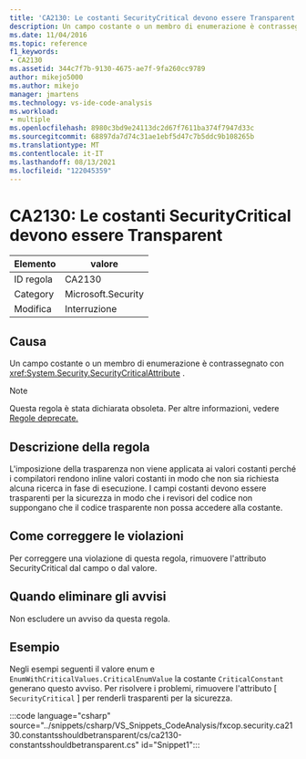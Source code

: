 ```yaml
---
title: 'CA2130: Le costanti SecurityCritical devono essere Transparent'
description: Un campo costante o un membro di enumerazione è contrassegnato con System.Security.SecurityCriticalAttribute.
ms.date: 11/04/2016
ms.topic: reference
f1_keywords:
- CA2130
ms.assetid: 344c7f7b-9130-4675-ae7f-9fa260cc9789
author: mikejo5000
ms.author: mikejo
manager: jmartens
ms.technology: vs-ide-code-analysis
ms.workload:
- multiple
ms.openlocfilehash: 8980c3bd9e24113dc2d67f7611ba374f7947d33c
ms.sourcegitcommit: 68897da7d74c31ae1ebf5d47c7b5ddc9b108265b
ms.translationtype: MT
ms.contentlocale: it-IT
ms.lasthandoff: 08/13/2021
ms.locfileid: "122045359"
---
```

# <a name="ca2130-security-critical-constants-should-be-transparent"></a>CA2130: Le costanti SecurityCritical devono essere Transparent

|Elemento|valore|
|-|-|
|ID regola|CA2130|
|Category|Microsoft.Security|
|Modifica|Interruzione|

## <a name="cause"></a>Causa
Un campo costante o un membro di enumerazione è contrassegnato con <xref:System.Security.SecurityCriticalAttribute> .

> [!NOTE]
> Questa regola è stata dichiarata obsoleta. Per altre informazioni, vedere [Regole deprecate.](fxcop-unported-deprecated-rules.md)

## <a name="rule-description"></a>Descrizione della regola
L'imposizione della trasparenza non viene applicata ai valori costanti perché i compilatori rendono inline valori costanti in modo che non sia richiesta alcuna ricerca in fase di esecuzione. I campi costanti devono essere trasparenti per la sicurezza in modo che i revisori del codice non suppongano che il codice trasparente non possa accedere alla costante.

## <a name="how-to-fix-violations"></a>Come correggere le violazioni
Per correggere una violazione di questa regola, rimuovere l'attributo SecurityCritical dal campo o dal valore.

## <a name="when-to-suppress-warnings"></a>Quando eliminare gli avvisi
Non escludere un avviso da questa regola.

## <a name="example"></a>Esempio
Negli esempi seguenti il valore enum e `EnumWithCriticalValues.CriticalEnumValue` la costante `CriticalConstant` generano questo avviso. Per risolvere i problemi, rimuovere l'attributo [ `SecurityCritical` ] per renderli trasparenti per la sicurezza.

:::code language="csharp" source="../snippets/csharp/VS_Snippets_CodeAnalysis/fxcop.security.ca2130.constantsshouldbetransparent/cs/ca2130-constantsshouldbetransparent.cs" id="Snippet1":::

